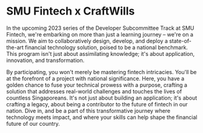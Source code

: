 # SMU Fintech x CraftWills
In the upcoming 2023 series of the Developer Subcommittee Track at SMU Fintech, we're embarking on more than just a learning journey – we're on a mission. We aim to collaboratively design, develop, and deploy a state-of-the-art financial technology solution, poised to be a national benchmark. This program isn't just about assimilating knowledge; it's about application, innovation, and transformation.

By participating, you won't merely be mastering fintech intricacies. You'll be at the forefront of a project with national significance. Here, you have a golden chance to fuse your technical prowess with a purpose, crafting a solution that addresses real-world challenges and touches the lives of countless Singaporeans. It's not just about building an application; it's about crafting a legacy, about being a contributor to the future of fintech in our nation. Dive in, and be a part of this transformative journey where technology meets impact, and where your skills can help shape the financial future of our country.
